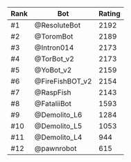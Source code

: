 Rank|Bot|Rating
---|---|---
#1|@ResoluteBot|2192
#2|@ToromBot|2189
#3|@Intron014|2173
#4|@TorBot_v2|2173
#5|@YoBot_v2|2159
#6|@FireFishBOT_v2|2154
#7|@RaspFish|2143
#8|@FataliiBot|1593
#9|@Demolito_L6|1284
#10|@Demolito_L5|1053
#11|@Demolito_L4|944
#12|@pawnrobot|615
